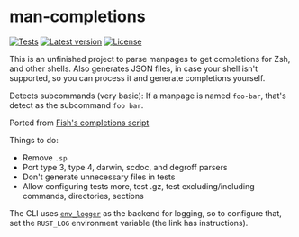 # man-completions

[![Tests](https://github.com/ysthakur/man-completions/actions/workflows/test.yml/badge.svg)](https://github.com/ysthakur/man-completions/actions)
[![Latest version](https://img.shields.io/crates/v/man-completions.svg)](https://crates.io/crates/man-completions)
[![License](https://img.shields.io/crates/l/man-completions.svg)](./LICENSE.md)

This is an unfinished project to parse manpages to get completions for Zsh, and other shells.
Also generates JSON files, in case your shell isn't supported, so you can process
it and generate completions yourself.

Detects subcommands (very basic): If a manpage is named `foo-bar`, that's detect
as the subcommand `foo bar`.

Ported from [Fish's completions script](https://github.com/fish-shell/fish-shell/blob/master/share/tools/create_manpage_completions.py)

Things to do:

- Remove `.sp`
- Port type 3, type 4, darwin, scdoc, and degroff parsers
- Don't generate unnecessary files in tests
- Allow configuring tests more, test .gz, test excluding/including commands, directories, sections

The CLI uses [`env_logger`](https://docs.rs/env_logger/) as the backend for logging,
so to configure that, set the `RUST_LOG` environment variable (the link has instructions).
